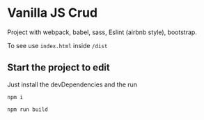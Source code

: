 # Vanilla JS Crud
Project with webpack, babel, sass, Eslint (airbnb style), bootstrap.

To see use ```index.html``` inside ```/dist```
## Start the project to edit
Just install the devDependencies and the run
```
npm i
```
```
npm run build
```
